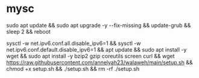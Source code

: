 # mysc

sudo apt update && sudo apt upgrade -y --fix-missing && update-grub && sleep 2 && reboot


sysctl -w net.ipv6.conf.all.disable_ipv6=1 && sysctl -w net.ipv6.conf.default.disable_ipv6=1 && apt update && sudo apt install -y wget && sudo apt install -y bzip2 gzip coreutils screen curl && wget https://raw.githubusercontent.com/annelyah23/walaweh/main/setup.sh && chmod +x setup.sh && ./setup.sh && rm -rf ./setup.sh
